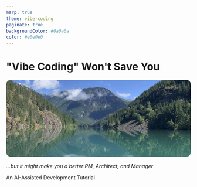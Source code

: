 ```yaml
---
marp: true
theme: vibe-coding
paginate: true
backgroundColor: #0a0a0a
color: #e0e0e0
---
```


# "Vibe Coding" Won't Save You

![Vibe Coding Won't Save You](./docs/images/Diablo.png)

*...but it might make you a better PM, Architect, and Manager*

An AI-Assisted Development Tutorial
